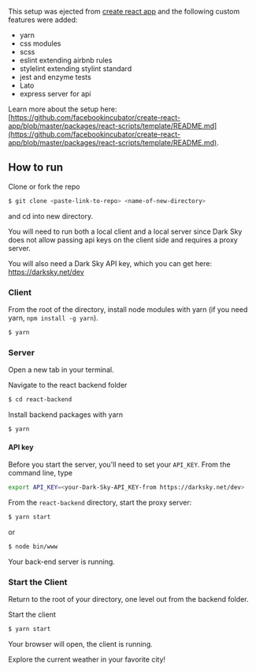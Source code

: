 This setup was ejected from [create react app](https://github.com/facebookincubator/create-react-app) and the following custom features were added:
- yarn
- css modules
- scss
- eslint extending airbnb rules
- stylelint extending stylint standard
- jest and enzyme tests
- Lato
- express server for api

Learn more about the setup here:  [https://github.com/facebookincubator/create-react-app/blob/master/packages/react-scripts/template/README.md](https://github.com/facebookincubator/create-react-app/blob/master/packages/react-scripts/template/README.md).

## How to run

Clone or fork the repo

```bash
$ git clone <paste-link-to-repo> <name-of-new-directory>
```

and cd into new directory.

You will need to run both a local client and a local server since Dark Sky does not allow passing api keys on the client side and requires a proxy server.

You will also need a Dark Sky API key, which you can get here: https://darksky.net/dev

### Client

From the root of the directory, install node modules with yarn (if you need yarn, `npm install -g yarn`).

```bash
$ yarn
```

### Server

Open a new tab in your terminal.

Navigate to the react backend folder

```bash
$ cd react-backend
```

Install backend packages with yarn

```bash
$ yarn
```

#### API key

Before you start the server, you'll need to set your `API_KEY`. From the command line, type
```bash
export API_KEY=<your-Dark-Sky-API_KEY-from https://darksky.net/dev>
```
From the `react-backend` directory, start the proxy server:

```bash
$ yarn start
```
or

```bash
$ node bin/www
```

Your back-end server is running.

### Start the Client

Return to the root of your directory, one level out from the backend folder.

Start the client

```bash
$ yarn start
```
Your browser will open, the client is running.

Explore the current weather in your favorite city!
